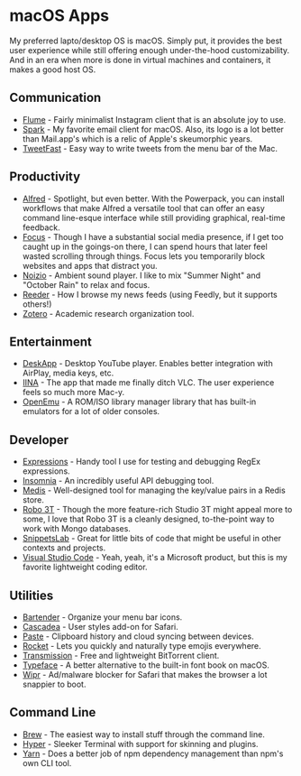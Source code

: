 # macOS Apps

My preferred lapto/desktop OS is macOS. Simply put, it provides the best user experience while still offering enough under-the-hood customizability. And in an era when more is done in virtual machines and containers, it makes a good host OS.

## Communication

* [Flume](https://flumeapp.com) - Fairly minimalist Instagram client that is an absolute joy to use.
* [Spark](https://sparkmailapp.com) - My favorite email client for macOS. Also, its logo is a lot better than Mail.app's which is a relic of Apple's skeumorphic years.
* [TweetFast](https://tweetfast.xyz) - Easy way to write tweets from the menu bar of the Mac.

## Productivity

* [Alfred](https://www.alfredapp.com) - Spotlight, but even better. With the Powerpack, you can install workflows that make Alfred a versatile tool that can offer an easy command line-esque interface while still providing graphical, real-time feedback.
* [Focus](https://heyfocus.com) - Though I have a substantial social media presence, if I get too caught up in the goings-on there, I can spend hours that later feel wasted scrolling through things. Focus lets you temporarily block websites and apps that distract you.
* [Noizio](http://noiz.io) - Ambient sound player. I like to mix "Summer Night" and "October Rain" to relax and focus.
* [Reeder](http://reederapp.com/mac/) - How I browse my news feeds (using Feedly, but it supports others!)
* [Zotero](https://www.zotero.org) - Academic research organization tool.

## Entertainment

* [DeskApp](https://itunes.apple.com/us/app/deskapp-for-youtube/id1180531112?mt=12) - Desktop YouTube player. Enables better integration with AirPlay, media keys, etc.
* [IINA](https://lhc70000.github.io/iina/) - The app that made me finally ditch VLC. The user experience feels so much more Mac-y.
* [OpenEmu](https://openemu.org) - A ROM/ISO library manager library that has built-in emulators for a lot of older consoles.

## Developer

* [Expressions](https://www.apptorium.com/expressions) - Handy tool I use for testing and debugging RegEx expressions.
* [Insomnia](https://insomnia.rest) - An incredibly useful API debugging tool.
* [Medis](http://getmedis.com) - Well-designed tool for managing the key/value pairs in a Redis store.
* [Robo 3T](https://robomongo.org) - Though the more feature-rich Studio 3T might appeal more to some, I love that Robo 3T is a cleanly designed, to-the-point way to work with Mongo databases.
* [SnippetsLab](https://snippetslab.org) - Great for little bits of code that might be useful in other contexts and projects.
* [Visual Studio Code](https://code.visualstudio.com) - Yeah, yeah, it's a Microsoft product, but this is my favorite lightweight coding editor.

## Utilities

* [Bartender](https://www.macbartender.com) - Organize your menu bar icons.
* [Cascadea](https://cascadea.app) - User styles add-on for Safari.
* [Paste](https://pasteapp.me) - Clipboard history and cloud syncing between devices.
* [Rocket](https://matthewpalmer.net/rocket/) - Lets you quickly and naturally type emojis everywhere.
* [Transmission](https://transmissionbt.com) - Free and lightweight BitTorrent client.
* [Typeface](https://typefaceapp.com) - A better alternative to the built-in font book on macOS.
* [Wipr](https://itunes.apple.com/us/app/wipr/id1320666476?mt=12) - Ad/malware blocker for Safari that makes the browser a lot snappier to boot.

## Command Line

* [Brew](https://brew.sh) - The easiest way to install stuff through the command line.
* [Hyper](https://hyper.is) - Sleeker Terminal with support for skinning and plugins.
* [Yarn](https://yarnpkg.com/en/) - Does a better job of npm dependency management than npm's own CLI tool.